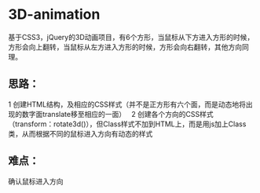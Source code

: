 # 3D-animation
基于CSS3，jQuery的3D动画项目，有6个方形，当鼠标从下方进入方形的时候，方形会向上翻转，当鼠标从左方进入方形的时候，方形会向右翻转，其他方向同理。  
## 思路：
1 创建HTML结构，及相应的CSS样式（并不是正方形有六个面，而是动态地将出现的数字面translate移至相应的一面）  
2 创建各个方向的CSS样式（transform：rotate3d()），但Class样式不加到HTML上，而是用js加上Class类，从而根据不同的鼠标进入方向有动态的样式  
## 难点：  
确认鼠标进入方向
